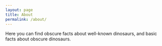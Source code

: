 ```yaml
---
layout: page
title: About
permalink: /about/
---
```


Here you can find obscure facts about well-known dinosaurs, and basic facts about obscure dinosaurs.